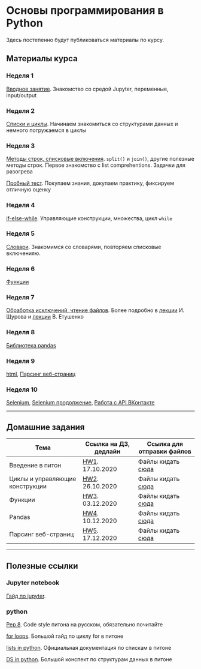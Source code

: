 # Основы программирования в Python 

Здесь постепенно будут публиковаться материалы по курсу.

## Материалы курса

### Неделя 1

[Вводное занятие](https://github.com/mikefilatov/pypol2020/tree/master/week_1). Знакомство со средой Jupyter, переменные, input/output

### Неделя 2

[Списки и циклы](https://github.com/mikefilatov/pypol2020/tree/master/week_2). Начинаем знакомиться со структурами данных и немного погружаемся в циклы

### Неделя 3 

[Методы строк, списковые включения](https://github.com/mikefilatov/pypol2020/tree/master/week_3). `split()` и `join()`, другие полезные методы строк. Первое знакомство с list comprehentions. Задачки для разогрева

[Пробный тест](https://docs.google.com/document/d/1nOzTVK0Dz5-xXTeBjD1Y0W5lzk42l9FUGjdsIGxq7Vo/edit). Покупаем знания, докупаем практику, фиксируем отличную оценку

### Неделя 4 

[if-else-while](https://github.com/mikefilatov/pypol2020/tree/master/week_4). Управляющие конструкции, множества, цикл `while`

### Неделя 5

[Словари](https://github.com/mikefilatov/pypol2020/tree/master/week_5). Знакомимся со словарями, повторяем списковые включенияю.

### Неделя 6

[Функции](https://nbviewer.jupyter.org/github/ischurov/pythonhse/blob/master/Lecture%204.ipynb)

### Неделя 7

[Обработка исключений, чтение файлов](https://github.com/mikefilatov/pypol2020/blob/master/lect_7.ipynb). Более подробно в [лекции](https://nbviewer.jupyter.org/github/ischurov/pythonhse/blob/master/Lecture%207.ipynb) И. Щурова и [лекции](https://drive.google.com/drive/folders/1VjLdIzjJRCjd8vp7KC_-uHvfoFgn-j5F) В. Етушенко

### Неделя 8

[Библиотека pandas](https://github.com/mikefilatov/pypol2020/blob/master/pandas_intro.ipynb)

### Неделя 9

[html](https://nbviewer.jupyter.org/github/allatambov/Py-programming-3/blob/master/01-06/lect-html.ipynb), [Парсинг веб-страниц](https://nbviewer.jupyter.org/github/allatambov/PyProg-2018/blob/master/07-12/web-scrape.ipynb)

### Неделя 10

[Selenium](https://nbviewer.jupyter.org/github/allatambov/Py-programming-3/blob/master/11-06/lect-selenium-1.ipynb), [Selenium продолжение](https://github.com/allatambov/Py-programming-3/blob/master/15-06/lect-selenium2.ipynb), [Работа с API ВКонтакте](https://nbviewer.jupyter.org/github/allatambov/PyProg-2018/blob/master/10-12/lect-vk-api.ipynb)

----

## Домашние задания


|          Тема        |       Ссылка на ДЗ, дедлайн        |    Ссылка для отправки файлов                |
|------------------|---------------|--------------------|
| Введение в питон | [HW1](https://github.com/mikefilatov/pypol2020/blob/master/HW/hw1.ipynb).  17.10.2020 | Файлы кидать [сюда](https://www.dropbox.com/request/bYaF8bwqHziUtv0CyCXn)  |
| Циклы и управляющие конструкции    | [HW2](https://github.com/mikefilatov/pypol2020/blob/master/HW/hw2.ipynb). 26.10.2020          |      Файлы кидать [сюда](https://www.dropbox.com/request/d8i5pRbAhYOL479WUpeA)              |
| Функции | [HW3](https://github.com/mikefilatov/pypol2020/blob/master/HW/hw3.ipynb). 03.12.2020 | Файлы кидать [сюда](https://www.dropbox.com/request/lkSoJlOGuEE4bgM9aJZh) |
| Pandas | [HW4](https://github.com/mikefilatov/pypol2020/blob/master/HW/hw4.ipynb). 10.12.2020 | Файлы кидать [сюда](https://www.dropbox.com/request/oGm59Nl1AYgJq4jlc6GN)
| Парсинг веб-страниц | [HW5](https://github.com/mikefilatov/pypol2020/blob/master/HW/hw5.ipynb). 17.12.2020 | Файлы кидать [сюда](https://www.dropbox.com/request/7kJeR8Hrw2LthFMDyZjD)


----

## Полезные ссылки

### Jupyter notebook

[Гайд по jupyter](https://jupyter-notebook-beginner-guide.readthedocs.io/en/latest/).

### python

[Pep 8](https://pep8.ru/doc/pep8/). Code style питона на русском, обязательно почитайте

[for loops](https://realpython.com/python-for-loop/). Большой гайд по циклу for в питоне

[lists in python](https://docs.python.org/3/tutorial/datastructures.html). Официальная документация по спискам в питоне 

[DS in python](https://realpython.com/python-data-structures/). Большой конспект по структурам данных в питоне
